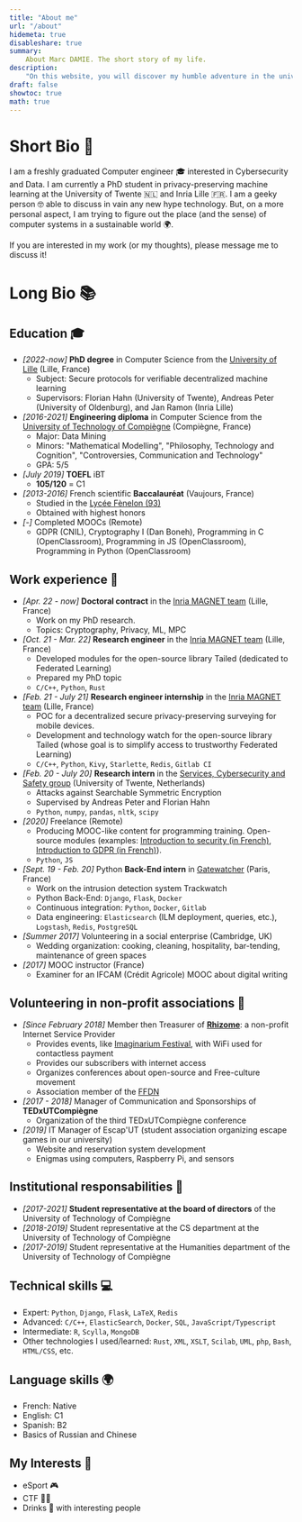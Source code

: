 ```yaml
---
title: "About me"
url: "/about"
hidemeta: true
disableshare: true
summary:
    About Marc DAMIE. The short story of my life.
description:
    "On this website, you will discover my humble adventure in the universe of Computer Science. Feel free to contact me if you have any questions about my work or if you want to talk about geeky stuff!"
draft: false
showtoc: true
math: true
---
```



# Short Bio 📕

I am a freshly graduated Computer engineer 🎓 interested in Cybersecurity and Data. I am currently a PhD student in privacy-preserving machine learning at the University of Twente 🇳🇱 and Inria Lille 🇫🇷.
I am a geeky person 🤓 able to discuss in vain any new hype technology. But, on a more personal aspect, I am trying to figure out the place (and the sense) of computer systems in a sustainable world 🌍.

If you are interested in my work (or my thoughts), please message me to discuss it!

# Long Bio 📚

## Education 🎓

- *[2022-now]* **PhD degree** in Computer Science from the [University of Lille](https://www.univ-lille.fr) (Lille, France)
  - Subject: Secure protocols for verifiable decentralized machine learning
  - Supervisors: Florian Hahn (University of Twente), Andreas Peter (University of Oldenburg), and Jan Ramon (Inria Lille)
- *[2016-2021]* **Engineering diploma** in Computer Science from the [University of Technology of Compiègne](https://www.utc.fr) (Compiègne, France)
  - Major: Data Mining
  - Minors: "Mathematical Modelling", "Philosophy, Technology and Cognition", "Controversies, Communication and Technology"
  - GPA: 5/5
- *[July 2019]* **TOEFL** iBT
  - **105/120** = C1
- *[2013-2016]* French scientific **Baccalauréat** (Vaujours, France)
  - Studied in the [Lycée Fènelon (93)](https://www.fenelon.fr/)
  - Obtained with highest honors
- *[-]* Completed MOOCs (Remote)
  - GDPR (CNIL), Cryptography I (Dan Boneh), Programming in C (OpenClassroom), Programming in JS (OpenClassroom), Programming in Python (OpenClassroom)

## Work experience 💼

- *[Apr. 22 - now]* **Doctoral contract** in the [Inria MAGNET team](https://team.inria.fr/magnet/) (Lille, France)
  - Work on my PhD research.
  - Topics: Cryptography, Privacy, ML, MPC
- *[Oct. 21 - Mar. 22]* **Research engineer** in the [Inria MAGNET team](https://team.inria.fr/magnet/) (Lille, France)
  - Developed modules for the open-source library Tailed (dedicated to Federated Learning)
  - Prepared my PhD topic
  - `C/C++`, `Python`, `Rust`
- *[Feb. 21 - July 21]* **Research engineer internship** in the [Inria MAGNET team](https://team.inria.fr/magnet/) (Lille, France)
  - POC for a decentralized secure privacy-preserving surveying for mobile devices.
  - Development and technology watch for the open-source library Tailed (whose goal is to simplify access to trustworthy Federated Learning)
  - `C/C++`, `Python`, `Kivy`, `Starlette`, `Redis`, `Gitlab CI`
- *[Feb. 20 - July 20]* **Research intern** in the [Services, Cybersecurity and Safety group](https://www.utwente.nl/en/eemcs/scs/) (University of Twente, Netherlands)
  - Attacks against Searchable Symmetric Encryption
  - Supervised by Andreas Peter and Florian Hahn
  - `Python`, `numpy`, `pandas`, `nltk`, `scipy`
- *[2020]* Freelance (Remote)
  - Producing MOOC-like content for programming training. Open-source modules (examples: [Introduction to security (in French)](https://librecours.net/module/culture/securite/), [Introduction to GDPR (in French)](https://librecours.net/module/culture/rgpd/index.xhtml)).
  - `Python`, `JS`
- *[Sept. 19 - Feb. 20]* Python **Back-End intern** in [Gatewatcher](https://www.gatewatcher.com/en/) (Paris, France)
  - Work on the intrusion detection system Trackwatch
  - Python Back-End: `Django`, `Flask`, `Docker`
  - Continuous integration: `Python`, `Docker`, `Gitlab`
  - Data engineering: `Elasticsearch` (ILM deployment, queries, etc.), `Logstash`, `Redis`, `PostgreSQL`
- *[Summer 2017]* Volunteering in a social enterprise (Cambridge, UK)
  - Wedding organization: cooking, cleaning, hospitality, bar-tending, maintenance of green spaces
- *[2017]* MOOC instructor (France)
  - Examiner for an IFCAM (Crédit Agricole) MOOC about digital writing

## Volunteering in non-profit associations 🚀

- *[Since February 2018]* Member then Treasurer of [**Rhizome**](https://rhizome-fai.net/): a non-profit Internet Service Provider
  - Provides events, like [Imaginarium Festival](https://www.imaginariumfestival.com/), with WiFi used for contactless payment
  - Provides our subscribers with internet access
  - Organizes conferences about open-source and Free-culture movement
  - Association member of the [FFDN](https://www.ffdn.org/en)
- *[2017 - 2018]* Manager of Communication and Sponsorships of **TEDxUTCompiègne**
  - Organization of the third TEDxUTCompiègne conference
- *[2019]* IT Manager of Escap'UT (student association organizing escape games in our university)
  - Website and reservation system development
  - Enigmas using computers, Raspberry Pi, and sensors

## Institutional responsabilities 🏫

- *[2017-2021]* **Student representative at the board of directors** of the University of Technology of Compiègne
- *[2018-2019]* Student representative at the CS department at the University of Technology of Compiègne
- *[2017-2019]* Student representative at the Humanities department of the University of Technology of Compiègne

## Technical skills 💻

- Expert: `Python`, `Django`, `Flask`, `LaTeX`, `Redis`
- Advanced: `C/C++`, `ElasticSearch`, `Docker`, `SQL`, `JavaScript/Typescript`
- Intermediate: `R`, `Scylla`, `MongoDB`
- Other technologies I used/learned: `Rust`, `XML`, `XSLT`, `Scilab`, `UML`, `php`, `Bash`, `HTML/CSS`, etc.

## Language skills 🌍

- French: Native
- English: C1
- Spanish: B2
- Basics of Russian and Chinese

## My Interests 🧙

- eSport 🎮
- CTF 🧑‍💻
- Drinks 🍻 with interesting people
